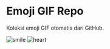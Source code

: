 # Emoji GIF Repo

Koleksi emoji GIF otomatis dari GitHub.

<!-- EMOJI_LIST_START -->
![smile](https://raw.githubusercontent.com/username/emoji-gif-repo/main/assets/smile.gif)
![heart](https://raw.githubusercontent.com/username/emoji-gif-repo/main/assets/heart.gif)
<!-- EMOJI_LIST_END -->

